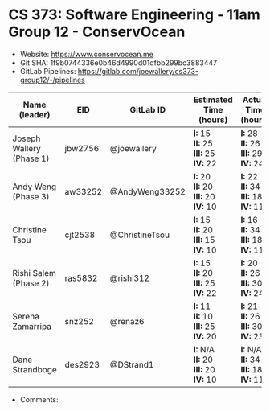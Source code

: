 # CS 373: Software Engineering - 11am Group 12 - **ConservOcean**

- Website: https://www.conservocean.me
- Git SHA: 1f9b0744336e0b46d4990d01dfbb299bc3883447
- GitLab Pipelines: https://gitlab.com/joewallery/cs373-group12/-/pipelines

| Name (leader)            | EID     | GitLab ID      | Estimated Time (hours)                             | Actual Time (hours)                                |
| ------------------------ | ------- | -------------- | -------------------------------------------------- | -------------------------------------------------- |
| Joseph Wallery (Phase 1) | jbw2756 | @joewallery    | **I:** 15<br>**II:** 25<br>**III:** 25<br>**IV:** 22 | **I:** 28<br>**II:** 26<br>**III:** 29<br>**IV:** 24 |
| Andy Weng (Phase 3)      | aw33252 | @AndyWeng33252 | **I:** 20<br>**II:** 20<br>**III:** 20<br>**IV:** 10| **I:** 22<br>**II:** 34<br>**III:** 18<br>**IV:** 11|
| Christine Tsou           | cjt2538 | @ChristineTsou | **I:** 15<br>**II:** 20<br>**III:** 15<br>**IV:** 10| **I:** 16<br>**II:** 34<br>**III:** 18<br>**IV:** 11|
| Rishi Salem (Phase 2)    | ras5832 | @rishi312      | **I:** 15<br>**II:** 20<br>**III:** 25<br>**IV:** 22  | **I:** 20<br>**II:** 26<br>**III:** 30<br>**IV:** 24 |
| Serena Zamarripa         | snz252  | @renaz6        | **I:** 11<br>**II:** 10<br>**III:** 25<br>**IV:** 20 | **I:** 21<br>**II:** 26<br>**III:** 30<br>**IV:** 23 |
| Dane Strandboge          | des2923 | @DStrand1      | **I:** N/A<br>**II:** 20<br>**III:** 20<br>**IV:** 10| **I:** N/A<br>**II:** 34<br>**III:** 18<br>**IV:** 11|

- Comments:
